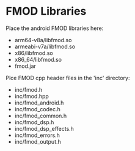 # FMOD Libraries

Place the android FMOD libraries here:
 - arm64-v8a/libfmod.so
 - armeabi-v7a/libfmod.so
 - x86/libfmod.so
 - x86_64/libfmod.so
 - fmod.jar

Plce FMOD cpp header files in the 'inc' directory:
 - inc/fmod.h
 - inc/fmod.hpp
 - inc/fmod_android.h
 - inc/fmod_codec.h
 - inc/fmod_common.h
 - inc/fmod_dsp.h
 - inc/fmod_dsp_effects.h
 - inc/fmod_errors.h
 - inc/fmod_output.h